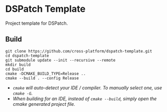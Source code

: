 # DSPatch Template

Project template for DSPatch.

## Build

```
git clone https://github.com/cross-platform/dspatch-template.git
cd dspatch-template
git submodule update --init --recursive --remote
mkdir build
cd build
cmake -DCMAKE_BUILD_TYPE=Release ..
cmake --build . --config Release
```

- *`cmake` will auto-detect your IDE / compiler. To manually select one, use `cmake -G`.*
- *When building for an IDE, instead of `cmake --build`, simply open the cmake generated project file.*
